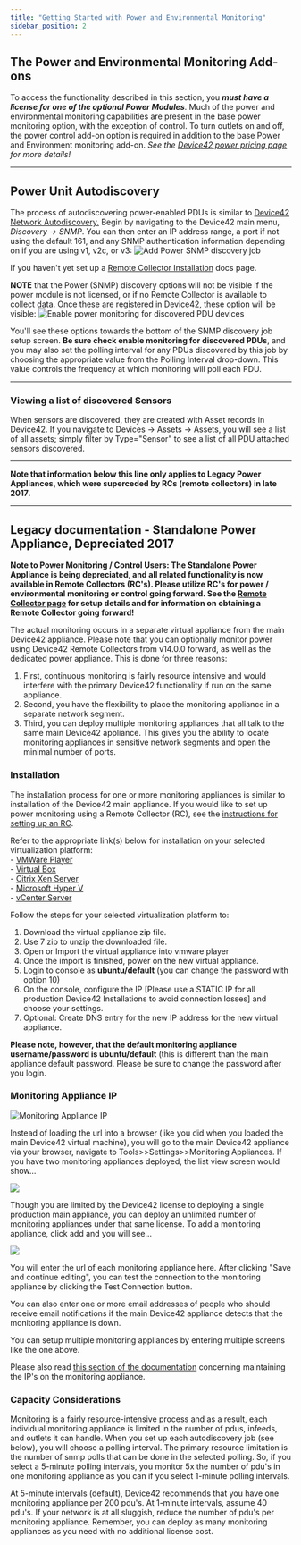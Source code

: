 ```yaml
---
title: "Getting Started with Power and Environmental Monitoring"
sidebar_position: 2
---
```


## The Power and Environmental Monitoring Add-ons

To access the functionality described in this section, you _**must have a license for one of the optional Power Modules**_. Much of the power and environmental monitoring capabilities are present in the base power monitoring option, with the exception of control. To turn outlets on and off, the power control add-on option is required in addition to the base Power and Environment monitoring add-on. _See the [Device42 power pricing page](https://www.device42.com/) for more details!_

* * *

## Power Unit Autodiscovery

The process of autodiscovering power-enabled PDUs is similar to [Device42 Network Autodiscovery.](auto-discovery/network-auto-discovery.md) Begin by navigating to the Device42 main menu, _Discovery -> SNMP_. You can then enter an IP address range, a port if not using the default 161, and any SNMP authentication information depending on if you are using v1, v2c, or v3: ![Add Power SNMP discovery job](/assets/images/add_power_SNMP_discovery.png)

If you haven't yet set up a [Remote Collector Installation](https://www.device42.com/autodiscovery/) docs page.

**NOTE** that the Power (SNMP) discovery options will not be visible if the power module is not licensed, or if no Remote Collector is available to collect data. Once these are registered in Device42, these option will be visible: ![Enable power monitoring for discovered PDU devices](/assets/images/power_options_enable_monitoring-HL.png)

You'll see these options towards the bottom of the SNMP discovery job setup screen. **Be sure check enable monitoring for discovered PDUs**, and you may also set the polling interval for any PDUs discovered by this job by choosing the appropriate value from the Polling Interval drop-down. This value controls the frequency at which monitoring will poll each PDU.

* * *

### Viewing a list of discovered Sensors

When sensors are discovered, they are created with Asset records in Device42. If you navigate to Devices -> Assets -> Assets, you will see a list of all assets; simply filter by Type="Sensor" to see a list of all PDU attached sensors discovered.

* * *

**Note that information below this line only applies to Legacy Power Appliances, which were superceded by RCs (remote collectors) in late 2017**.

* * *

## Legacy documentation - Standalone Power Appliance, Depreciated 2017

**Note to Power Monitoring / Control Users: The Standalone Power Appliance is being depreciated, and all related functionality is now available in Remote Collectors (RC's). Please utilize RC's for power / environmental monitoring or control going forward. See the [Remote Collector page](auto-discovery/remote-collector-rc.md) for setup details and for information on obtaining a Remote Collector going forward!**

The actual monitoring occurs in a separate virtual appliance from the main Device42 appliance. Please note that you can optionally monitor power using Device42 Remote Collectors from v14.0.0 forward, as well as the dedicated power appliance. This is done for three reasons:

1. First, continuous monitoring is fairly resource intensive and would interfere with the primary Device42 functionality if run on the same appliance.
2. Second, you have the flexibility to place the monitoring appliance in a separate network segment.
3. Third, you can deploy multiple monitoring appliances that all talk to the same main Device42 appliance. This gives you the ability to locate monitoring appliances in sensitive network segments and open the minimal number of ports.

### Installation

The installation process for one or more monitoring appliances is similar to installation of the Device42 main appliance. If you would like to set up power monitoring using a Remote Collector (RC), see the [instructions for setting up an RC](auto-discovery/remote-collector-rc.md).

Refer to the appropriate link(s) below for installation on your selected virtualization platform:  
\- [VMWare Player](getstarted/installation/installation-vmware-player.md)  
\- [Virtual Box](getstarted/installation/installation-virtual-box.md)  
\- [Citrix Xen Server](getstarted/installation/installation-citrix-xen-server.md)  
\- [Microsoft Hyper V](getstarted/installation/installation-microsoft-hyperv.md)  
\- [vCenter Server](getstarted/installation/installation-vcenter-server.md)

Follow the steps for your selected virtualization platform to:

1. Download the virtual appliance zip file.
2. Use 7 zip to unzip the downloaded file.
3. Open or Import the virtual appliance into vmware player
4. Once the import is finished, power on the new virtual appliance.
5. Login to console as **ubuntu/default** (you can change the password with option 10)
6. On the console, configure the IP \[Please use a STATIC IP for all production Device42 Installations to avoid connection losses\] and choose your settings.
7. Optional: Create DNS entry for the new IP address for the new virtual appliance.

**Please note, however, that the default monitoring appliance username/password is ubuntu/default** (this is different than the main appliance default password. Please be sure to change the password after you login.

### Monitoring Appliance IP

![Monitoring Appliance IP](/assets/images/wpid6496-media_1424624395446.png)

Instead of loading the url into a browser (like you did when you loaded the main Device42 virtual machine), you will go to the main Device42 appliance via your browser, navigate to Tools>>Settings>>Monitoring Appliances. If you have two monitoring appliances deployed, the list view screen would show...

![](/assets/images/wpid6495-media_1424601548495.png)

Though you are limited by the Device42 license to deploying a single production main appliance, you can deploy an unlimited number of monitoring appliances under that same license. To add a monitoring appliance, click add and you will see...

![](/assets/images/wpid6494-media_1416825251576.png)

You will enter the url of each monitoring appliance here. After clicking "Save and continue editing", you can test the connection to the monitoring appliance by clicking the Test Connection button.

You can also enter one or more email addresses of people who should receive email notifications if the main Device42 appliance detects that the monitoring appliance is down.

You can setup multiple monitoring appliances by entering multiple screens like the one above.

Please also read [this section of the documentation](infrastructure-management/power-and-environmental-monitoring/manage-monitored-ips.md) concerning maintaining the IP's on the monitoring appliance.

### Capacity Considerations

Monitoring is a fairly resource-intensive process and as a result, each individual monitoring appliance is limited in the number of pdus, infeeds, and outlets it can handle. When you set up each autodiscovery job (see below), you will choose a polling interval. The primary resource limitation is the number of snmp polls that can be done in the selected polling. So, if you select a 5-minute polling intervals, you monitor 5x the number of pdu's in one monitoring appliance as you can if you select 1-minute polling intervals.

At 5-minute intervals (default), Device42 recommends that you have one monitoring appliance per 200 pdu's. At 1-minute intervals, assume 40 pdu's. If your network is at all sluggish, reduce the number of pdu's per monitoring appliance. Remember, you can deploy as many monitoring appliances as you need with no additional license cost.
